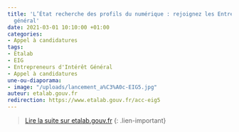 ```yaml
---
title: 'L’État recherche des profils du numérique : rejoignez les Entrepreneurs d’intérêt
  général'
date: 2021-03-01 10:10:00 +01:00
categories:
- Appel à candidatures
tags:
- Etalab
- EIG
- Entrepreneurs d'Intérêt Général
- Appel à candidatures
une-ou-diaporama:
- image: "/uploads/lancement_a%C3%A0c-EIG5.jpg"
auteur: etalab.gouv.fr
redirection: https://www.etalab.gouv.fr/acc-eig5
---
```


> [Lire la suite sur etalab.gouv.fr](https://www.etalab.gouv.fr/acc-eig5)
{: .lien-important}